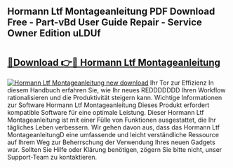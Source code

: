 ## Hormann Ltf Montageanleitung PDF Download Free - Part-vBd User Guide Repair - Service Owner Edition uLDUf

# <h2><a href="http://df76f3l.blite.top/?on=Hormann+Ltf+Montageanleitung">🔗Download 👉🔴 Hormann Ltf Montageanleitung</a></h2>

[![Hormann Ltf Montageanleitung new download](https://i.imgur.com/lujVjoI.png)](http://df76f3l.blite.top/?on=Hormann+Ltf+Montageanleitung)
Ihr Tor zur Effizienz In diesem Handbuch erfahren Sie, wie Ihr neues REDDDDDDD Ihren Workflow rationalisieren und die Produktivität steigern kann. Wichtige Informationen zur Software Hormann Ltf Montageanleitung Dieses Produkt erfordert kompatible Software für eine optimale Leistung. Dieser Hormann Ltf Montageanleitung ist mit einer Fülle von Funktionen ausgestattet, die Ihr tägliches Leben verbessern. Wir gehen davon aus, dass das Hormann Ltf MontageanleitungD eine umfassende und leicht verständliche Ressource auf Ihrem Weg zur Beherrschung der Verwendung Ihres neuen Gadgets war. Sollten Sie Hilfe oder Klärung benötigen, zögern Sie bitte nicht, unser Support-Team zu kontaktieren.
